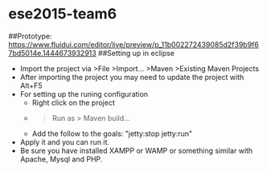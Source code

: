 # ese2015-team6
##Prototype: 
https://www.fluidui.com/editor/live/preview/p_11b002272439085d2f39b9f67bd5014e.1444673932913
##Setting up in eclipse
- Import the project via >File >Import... >Maven >Existing Maven Projects
- After importing the project you may need to update the project with Alt+F5
- For setting up the runing configuration
  - Right click on the project
  - >Run as > Maven build...
  - Add the follow to the goals: "jetty:stop jetty:run"
- Apply it and you can run it. 
- Be sure you have installed XAMPP or WAMP or something similar with Apache, Mysql and PHP.
